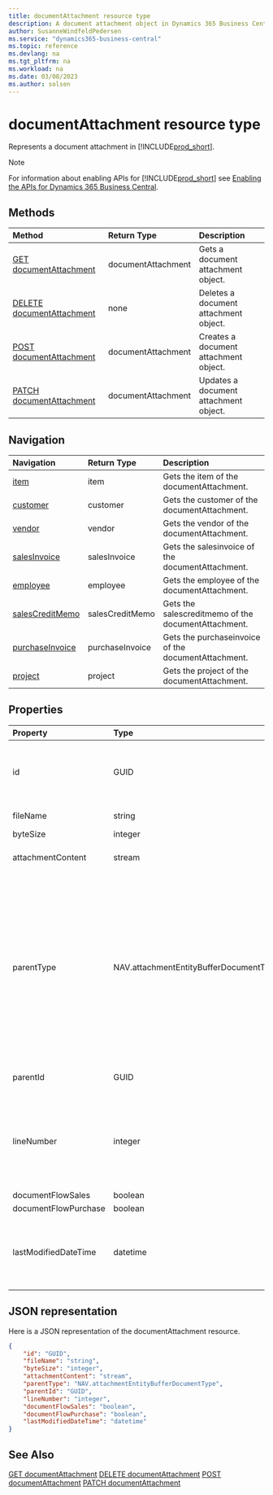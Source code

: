 ```yaml
---
title: documentAttachment resource type
description: A document attachment object in Dynamics 365 Business Central.
author: SusanneWindfeldPedersen
ms.service: "dynamics365-business-central"
ms.topic: reference
ms.devlang: na
ms.tgt_pltfrm: na
ms.workload: na
ms.date: 03/08/2023
ms.author: solsen
---
```


# documentAttachment resource type

Represents a document attachment in [!INCLUDE[prod_short](../../../includes/prod_short.md)].

> [!NOTE]
> For information about enabling APIs for [!INCLUDE[prod_short](../../../includes/prod_short.md)] see [Enabling the APIs for Dynamics 365 Business Central](../enabling-apis-for-dynamics-nav.md).

## Methods

| Method | Return Type|Description |
|:--------------------|:-----------|:-------------------------|
|[GET documentAttachment](../api/dynamics_documentattachment_get.md)|documentAttachment|Gets a document attachment object.|
|[DELETE documentAttachment](../api/dynamics_documentattachment_delete.md)|none|Deletes a document attachment object.|
|[POST documentAttachment](../api/dynamics_documentattachment_create.md)|documentAttachment|Creates a document attachment object.|
|[PATCH documentAttachment](../api/dynamics_documentattachment_update.md)|documentAttachment|Updates a document attachment object.|


## Navigation

| Navigation |Return Type| Description |
|:----------|:----------|:-----------------|
|[item](dynamics_item.md)|item |Gets the item of the documentAttachment.|
|[customer](dynamics_customer.md)|customer |Gets the customer of the documentAttachment.|
|[vendor](dynamics_vendor.md)|vendor |Gets the vendor of the documentAttachment.|
|[salesInvoice](dynamics_salesinvoice.md)|salesInvoice |Gets the salesinvoice of the documentAttachment.|
|[employee](dynamics_employee.md)|employee |Gets the employee of the documentAttachment.|
|[salesCreditMemo](dynamics_salescreditmemo.md)|salesCreditMemo |Gets the salescreditmemo of the documentAttachment.|
|[purchaseInvoice](dynamics_purchaseinvoice.md)|purchaseInvoice |Gets the purchaseinvoice of the documentAttachment.|
|[project](dynamics_project.md)|project |Gets the project of the documentAttachment.|

## Properties

| Property           | Type   |Description     |
|:-------------------|:-------|:---------------|
|id|GUID|The unique ID of the document attachment. Non-editable.|
|fileName|string|Logical filename.|
|byteSize|integer|File size.|
|attachmentContent|stream|The attachment's content.|
|parentType|NAV.attachmentEntityBufferDocumentType|The type of the parent document of the document attachment. It can be " ", "Journal", "Sales Order", "Sales Quote", "Sales Credit Memo", "Sales Invoice" or "Purchase Invoice".|
|parentId|GUID|The ID of the parent entity. |
|lineNumber|integer|The order of the specific line, which increments in 10000, for example: 10000, 20000, 30000.|
|documentFlowSales|boolean||
|documentFlowPurchase|boolean||
|lastModifiedDateTime|datetime|The last datetime the document attachment was modified. Read-Only.|

## JSON representation

Here is a JSON representation of the documentAttachment resource.


```json
{
    "id": "GUID",
    "fileName": "string",
    "byteSize": "integer",
    "attachmentContent": "stream",
    "parentType": "NAV.attachmentEntityBufferDocumentType",
    "parentId": "GUID",
    "lineNumber": "integer",
    "documentFlowSales": "boolean",
    "documentFlowPurchase": "boolean",
    "lastModifiedDateTime": "datetime"
}
```

## See Also
[GET documentAttachment](../api/dynamics_documentattachment_get.md)
[DELETE documentAttachment](../api/dynamics_documentattachment_delete.md)
[POST documentAttachment](../api/dynamics_documentattachment_create.md)
[PATCH documentAttachment](../api/dynamics_documentattachment_update.md)
